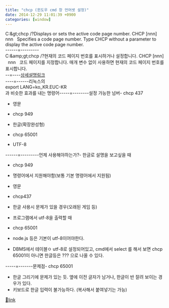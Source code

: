 ```yaml
---
title: "chcp (윈도우 cmd 창 언어셋 설정)"
date: 2014-12-29 11:01:39 +0900
categories: [window]
---
```


  
C:\&gt;chcp /?Displays or sets the active code page number.  &#xD;
CHCP [nnn]  &#xD;
  nnn   Specifies a code page number.  &#xD;
Type CHCP without a parameter to display the active code page number.  
------=---------  
C:\&amp;gt;chcp /?현재의 코드 페이지 번호를 표시하거나 설정합니다.  &#xD;
CHCP [nnn]  &#xD;
  nnn   코드 페이지를 지정합니다.  &#xD;
매개 변수 없이 사용하면 현재의 코드 페이지 번호를 표시합니다.  
--=----[상세설명링크](http://msdn.microsoft.com/en-us/library/windows/desktop/dd317756(v=vs.85).aspx "상세설명링크")  
----=------리눅스의   
export LANG=ko_KR.EUC-KR  
과 비슷한 효과를 내는 명령어-----=--------설정 가능한 넘버- chcp 437
- 영문

- chcp 949
- 한글(확장완성형)

- chcp 65001
- UTF-8


------=---------언제 사용해야하는가?- 한글로 설명을 보고싶을 때
- chcp 949
- 명령어에서 지원해야함(보통 기본 명령어에서 지원됨)

- 영문
- chcp437
- 한글 사용시 문제가 있을 경우(오래된 게임 등)

- 프로그램에서 utf-8을 출력할 때
- chcp 65001
- node.js 등은 기본이 utf-8이어야한다.
- DBMS에서 테이블ㅇ utf-8로 설정되어있고, cmd에서 select 를 해서 보면 chcp 65001이 아니면 한글등은 ??? 으로 나올 수 있다.


-----=-------문제점- chcp 65001
- 한글 그리기에 문제가 있는 듯. 옆에 이전 글자가 남거나, 한글이 반 잘려 보이는 경우가 있다.
- 키보드로 한글 입력이 불가능하다. (복사해서 붙여넣기는 가능)


  
  
  



[🔗link](http://www.mins01.com/mh/tech/read/916)